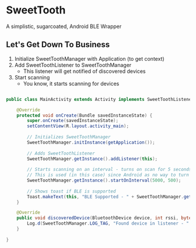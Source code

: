 # SweetTooth
A simplistic, sugarcoated, Android BLE Wrapper

## Let's Get Down To Business

1. Initialize SweetToothManager with Application (to get context)
2. Add SweetToothListener to SweetToothManager
    - This listener will get notified of discovered devices
3. Start scanning
    - You know, it starts scanning for devices

````java

public class MainActivity extends Activity implements SweetToothListener {

    @Override
    protected void onCreate(Bundle savedInstanceState) {
        super.onCreate(savedInstanceState);
        setContentView(R.layout.activity_main);
            
        // Initializes SweetToothManager
        SweetToothManager.initInstance(getApplication());
        
        // Adds SweetToothListener
        SweetToothManager.getInstance().addListener(this);
        
        // Starts scanning on an interval - turns on scan for 5 seconds, turns off scanning for 0.5 seconds
        // This is used (in this case) since Android as no way to turn on multiple discoveries of an advertising device
        SweetToothManager.getInstance().startOnInterval(5000, 500);
        
        // Shows toast if BLE is supported
        Toast.makeText(this, "BLE Supported - " + SweetToothManager.getInstance().isBLESupported(), Toast.LENGTH_SHORT).show();
    }

	@Override
	public void discoveredDevice(BluetoothDevice device, int rssi, byte[] scanRecord) {
		Log.d(SweetToothManager.LOG_TAG, "Found device in listener - " + device.toString());
	}
    
}


````
